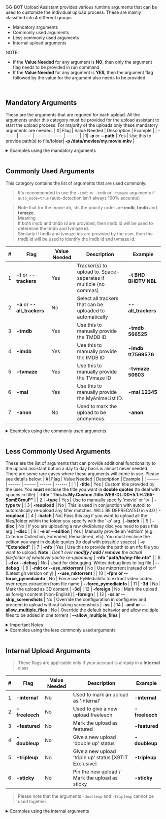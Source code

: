 GG-BOT Upload Assistant provides various runtime arguments that can be used to customize the individual upload process. These are mainly classified into 4 different groups.
- Mandatory arguments
- Commonly used arguments
- Less commonly used arguments
- Internal upload arguments

NOTE:
* If the **Value Needed** for any argument is **NO**, then only the argument flag needs to be provided in run command.
* If the **Value Needed** for any argument is **YES**, then the argument flag followed by the value for the argument also needs to be provided.

<br>

## Mandatory Arguments
These are the arguments that are required for each upload. All the arguments under this category must be provided for the upload assistant to start the upload process. For majority of the uploads only these mandatory arguments are needed.
| #| Flag | Value Needed | Description | Example |
| ------ | ------ | ------ | ------ | ------ |
| 1| **-p** or **--path** | Yes | Use this to provide path(s) to file/folder| **-p /data/movies/my.movie.mkv** |

<details><summary>Examples using the mandatory arguments</summary>

Upload a torrent to trackers ATH and BLU: The tracker acronyms **ATH** and **BLU** needs to be provided after mentioning the **-t** tag
```
docker run --rm -it --env-file config.env -v /movies:/movies noobmaster669/gg-bot-uploader:latest -t ATH BLU -p "/movies/my.movie.mkv"
```
or
```
docker run --rm -it --env-file config.env -v /movies:/movies noobmaster669/gg-bot-uploader:latest --trackers ATH BLU -p "/movies/my.movie.mkv"
```

Upload a movie my.movie.new.mkv to tracker TSP: The file that needs the be uploads needs to be provided as the value for arguments -p. Please note that it is recommended to provide the --path arguments inside double quotes (") to accomodate for spaces and special characters.
```
docker run --rm -it --env-file config.env -v /movies:/movies noobmaster669/gg-bot-uploader:latest -t ATH BLU -p "/movies/my.movie.new.mkv"
```
or
```
docker run --rm -it --env-file config.env -v /movies:/movies noobmaster669/gg-bot-uploader:latest --trackers ATH BLU --path "/movies/my.movie.mkv"
```

Upload a movie my.movie.new.mkv to the default trackers: When the `-t` or `--tracker` argument is not provided then, the default trackers will be taken from the `default_trackers_list` present in the config.env file.
```
docker run --rm -it --env-file config.env -v /movies:/movies noobmaster669/gg-bot-uploader:latest --path "/movies/my.movie.mkv"
```
</details>

<br>

## Commonly Used Arguments
This category contains the list of arguments that are used commonly.

> It's recommended to use the `-imdb` or `-tmdb` or `-tvmaze` arguments if `auto_mode=true` (auto-detection isn't always 100% accurate)

> Note that for the movie db, ids the priority order are **imdb**, **tmdb** and **tvmaze**. <br>
> Meaning <br>
> If both imdb and tmdb id are provided, then imdb id will be used to determine the tmdb and tvmaze id. <br>
> Similarly if tmdb and tvmaze ids are provided by the user, then the tmdb id will be used to identify the imdb id and tvmaze id.

| #| Flag | Value Needed | Description | Example |
| ------ | ------ | ------ | ------ | ------ |
| 1 | **-t** or **--trackers** | Yes | Tracker(s) to upload to. Space-separates if multiple (no commas)| **-t BHD BHDTV NBL** |
| 2 | **-a** or **--all_trackers** | No | Select all trackers that can be uploaded to automatically | **--all_trackers** |
| 3 | **-tmdb** | Yes | Use this to manually provide the TMDB ID | **-tmdb 566525** |
| 4 | **-imdb** | Yes | Use this to manually provide the IMDB ID | **-imdb tt7569576** |
| 5 | **-tvmaze** | Yes | Use this to manually provide the TVmaze ID | **-tvmaze 50603** |
| 6 | **-mal** | Yes | Use this to manually provide the MyAnimeList ID. | **-mal 12345** |
| 7 | **-anon** | No | Used to mark the upload to be anonymous. | **-anon** |
<details><summary>Examples using the commonly used arguments</summary>

Upload a movie my.movie.new.mkv to all the possible trackers: To upload to all the trackers, simply add the `-a` or `--all_trackers` argument to the run command. The uploader will automatically select all the trackers that have been configured properly.
```
docker run --rm -it --env-file config.env -v /movies:/movies noobmaster669/gg-bot-uploader:latest -a --path "/movies/my.movie.mkv"
```
or
```
docker run --rm -it --env-file config.env -v /movies:/movies noobmaster669/gg-bot-uploader:latest --all_trackers --path "/movies/my.movie.mkv"
```

Upload a show anonymously to trackers: THe **-anon** flag needs to be provided to the run command.
```
docker run --rm -it --env-file config.env -v /movies:/movies noobmaster669/gg-bot-uploader:latest -t BLU -p "/movies/my.movie.mkv" -anon
```

Specify the IMDB ID for an upload. If any of the imdb, tmdb or tvmaze ids are provided then the upload assistant will not search tmdb to find out the id, the user provided id will be used in the upload process. The below example shows providing the database ids as arguments to the run command.
```
docker run --rm -it --env-file config.env -v /movies:/movies noobmaster669/gg-bot-uploader:latest -t BLU -p "/movies/my.movie.mkv" -imdb tt10767168
```
```
docker run --rm -it --env-file config.env -v /movies:/movies noobmaster669/gg-bot-uploader:latest -t BLU -p "/movies/my.movie.mkv" -tmdb 617708
```
```
docker run --rm -it --env-file config.env -v /movies:/movies noobmaster669/gg-bot-uploader:latest -t BLU -p "/movies/my.tv.show.mkv" -tvmaze 50603
```
Please note that more than one id can be provided as the run arguments. In such cases the highest preference will be given to the IMDB ID, followed by TMDB ID and the lower priority id is TVmaze ID.
```
docker run --rm -it --env-file config.env -v /movies:/movies noobmaster669/gg-bot-uploader:latest -t BLU -p "/movies/my.movie.mkv" -imdb tt10767168 -tmdb 617708
```
</details>

<br>

## Less Commonly Used Arguments
These are the list of arguments that can provide additional functionality to the upload assistant but on a day to day basis is almost never needed.
There are some rare cases where these arguments will come in use. Please see details below.
| #| Flag | Value Needed | Description | Example |
| ------ | ------ | ------ | ------ | ------ |
| 1 | **-title** | Yes | Custom title provided by the user. You **must** enclose the title you want in **double quotes** (to deal with spaces in title) | **-title "This.Is.My.Custom.Title.WEB-DL.DD+5.1.H.265-SomEGrouP"** |
| 2 | **-type** | Yes | Use to manually specify 'movie' or 'tv' | **-type tv** |
| 3 | **-reupload** | No | This is used in conjunction with autodl to automatically re-upload any filter matches. WILL BE DEPRECATED in v3.0 | **-reupload** |
| 4 | **-batch** | No| Pass this arg if you want to upload all the files/folder within the folder you specify with the '-p' arg. | **-batch** |
| 5 | **-disc** | No | If you are uploading a raw dvd/bluray disc you need to pass this arg | **-disc** |
| 6 | **-e or --edition** | Yes | Manually provide an 'edition' (e.g. Criterion Collection, Extended, Remastered, etc). You must enclose the edition you want in double quotes (to deal with possible spaces) | **-e "Extended"** |
| 7 | **-nfo** | Yes | Use this to provide the path to an nfo file you want to upload. **Note**:: *Don't ever **modify / add / remove** the actual file/folder of whatever you're re-uploading* | **-nfo "path/to/my-file.nfo"** |
| 8 | **-d or --debug** | No | Used for debugging. Writes debug lines to log file | **--debug** |
| 9 | **-mkt or --use_mktorrent** | No | Use mktorrent instead of torf (Latest git version only) | **--use_mktorrent** |
| 10 | **-fpm or --force_pymediainfo** | No | Force use PyMediaInfo to extract video codec over regex extraction from file name | **--force_pymediainfo** |
| 11 | **-3d** | No | Mark the upload as 3D content | **-3d**|
| 12 | **-foreign** | No | Mark the upload as foreign content [Non-English] | **-foreign** |
| 13 | **-ss or --skip_screenshots** | No | Override the configuration in config.env and proceed to upload without taking screenshots | **-ss** |
| 14 | **-amf or --allow_multiple_files** | No | Override the default behavior and allow multiple files to be added in one torrent | **--allow_multiple_files** |

<details><summary>Important Notes</summary>

* `-batch` :track_next:  The requirements for `-batch`  argument to work are:
    * Pass the path to a **folder** (<u>not an individual file</u>) with `--path`
    * Need to have **more than 1** file / folder in the specified directory

* `-disc` :track_next:  `*.iso` bluray files are not currently supported, only `/BDMV/STREAM/` *"structured"* directories are.

</details>

<details><summary>Examples using the less commonly used arguments</summary>

Upload a full disk to trackers
```
docker run --rm -it --env-file config.env -v /movies:/movies noobmaster669/gg-bot-uploader:latest -t BLU -p "/movies/my.movie.with.bdstream/" -disc
```

Use `mktorrent` to generate torrent and use `pymediainfo` to extract video codec
```
docker run --rm -it --env-file config.env -v /movies:/movies noobmaster669/gg-bot-uploader:latest -t BLU -p "/movies/my.movie.mkv" -fpm -mkt
```
</details>

<br>

## Internal Upload Arguments
> These flags are applicable only if your account is already in a **Internal** class

| #| Flag | Value Needed | Description | Example |
| ------ | ------ | ------ | ------ | ------ |
| 1| **-internal** | No| Used to mark an upload as 'Internal' | **-internal** |
| 2| **-freeleech** | No| Used to give a new upload freeleech | **-freeleech** |
| 3| **-featured** | No| Mark the upload as featured | **-featured** |
| 4| **-doubleup** | No| Give a new upload 'double up' status | **-doubleup** |
| 5| **-tripleup** | No| Give a new upload 'triple up' status [XBTIT Exclusive] | **-tripleup** |
| 6| **-sticky** | No| Pin the new upload / Mark the upload as sticky | **-sticky** |

> Please note that the arguments `-doubleup` and `-tripleup` cannot be used together

<details><summary>Examples using the internal arguments</summary>

Mark an upload as internal

```
docker run --rm -it --env-file config.env -v /movies:/movies noobmaster669/gg-bot-uploader:latest -t BLU -p "/movies/my.movie.mkv" -internal
```

Mark an upload as internal and grant it double upload status

```
docker run --rm -it --env-file config.env -v /movies:/movies noobmaster669/gg-bot-uploader:latest -t BLU -p "/movies/my.movie.mkv" -internal -doubleup
```
</details>

<br>